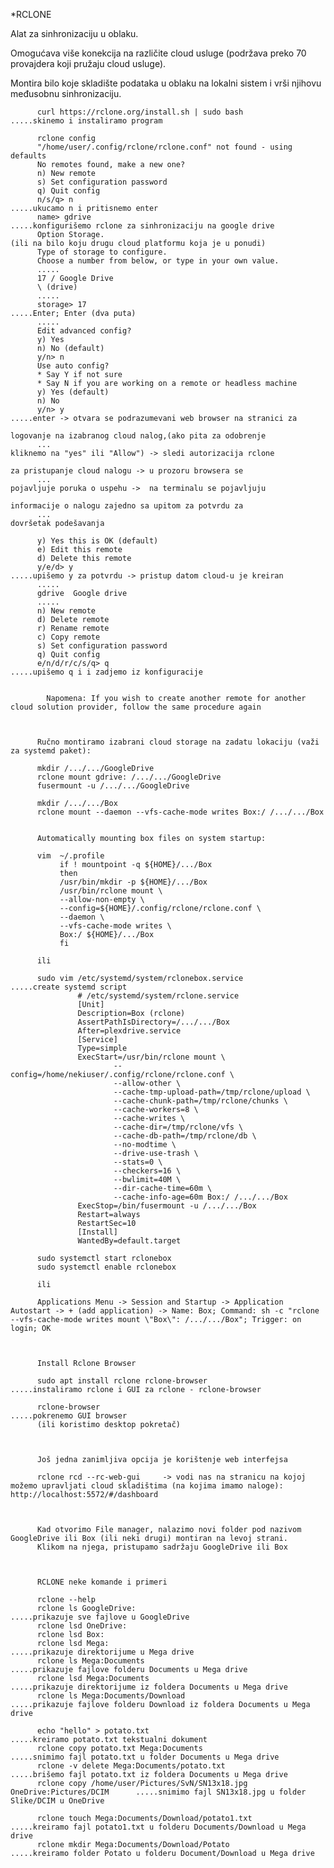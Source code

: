 *RCLONE

Alat za sinhronizaciju u oblaku.

Omogućava više konekcija na različite cloud usluge (podržava preko 70 provajdera koji pružaju cloud usluge).

Montira bilo koje skladište podataka u oblaku na lokalni sistem i vrši njihovu međusobnu sinhronizaciju.

          curl https://rclone.org/install.sh | sudo bash                                                   .....skinemo i instaliramo program

          rclone config
          "/home/user/.config/rclone/rclone.conf" not found - using defaults
          No remotes found, make a new one?
          n) New remote
          s) Set configuration password
          q) Quit config
          n/s/q> n                                                                                         .....ukucamo n i pritisnemo enter
          name> gdrive                                                                                     .....konfigurišemo rclone za sinhronizaciju na google drive
          Option Storage.                                                                                       (ili na bilo koju drugu cloud platformu koja je u ponudi)
          Type of storage to configure.
          Choose a number from below, or type in your own value.
          .....
          17 / Google Drive                                                                              
          \ (drive)
          .....
          storage> 17                                                                                       .....Enter; Enter (dva puta)
          .....
          Edit advanced config?
          y) Yes
          n) No (default)
          y/n> n
          Use auto config?
          * Say Y if not sure
          * Say N if you are working on a remote or headless machine
          y) Yes (default)
          n) No
          y/n> y                                                                                            .....enter -> otvara se podrazumevani web browser na stranici za 
                                                                                                                 logovanje na izabranog cloud nalog,(ako pita za odobrenje 
          ...                                                                                                    kliknemo na "yes" ili "Allow") -> sledi autorizacija rclone 
                                                                                                                 za pristupanje cloud nalogu -> u prozoru browsera se 
          ...                                                                                                    pojavljuje poruka o uspehu ->  na terminalu se pojavljuju 
                                                                                                                 informacije o nalogu zajedno sa upitom za potvrdu za 
          ...                                                                                                    dovršetak podešavanja 
                                                                                                    
          y) Yes this is OK (default)
          e) Edit this remote
          d) Delete this remote
          y/e/d> y                                                                                          .....upišemo y za potvrdu -> pristup datom cloud-u je kreiran
          .....
          gdrive  Google drive
          .....
          n) New remote
          d) Delete remote
          r) Rename remote
          c) Copy remote
          s) Set configuration password
          q) Quit config
          e/n/d/r/c/s/q> q                                                                                  .....upišemo q i i zadjemo iz konfiguracije


            Napomena: If you wish to create another remote for another cloud solution provider, follow the same procedure again

            
            
          Ručno montiramo izabrani cloud storage na zadatu lokaciju (važi za systemd paket):

          mkdir /.../.../GoogleDrive
          rclone mount gdrive: /.../.../GoogleDrive
          fusermount -u /.../.../GoogleDrive

          mkdir /.../.../Box
          rclone mount --daemon --vfs-cache-mode writes Box:/ /.../.../Box                           

          
          Automatically mounting box files on system startup:

          vim  ~/.profile
               if ! mountpoint -q ${HOME}/.../Box
               then
               /usr/bin/mkdir -p ${HOME}/.../Box
               /usr/bin/rclone mount \
               --allow-non-empty \
               --config=${HOME}/.config/rclone/rclone.conf \
               --daemon \
               --vfs-cache-mode writes \
               Box:/ ${HOME}/.../Box
               fi

          ili

          sudo vim /etc/systemd/system/rclonebox.service                                                          .....create systemd script
                   # /etc/systemd/system/rclone.service
                   [Unit]
                   Description=Box (rclone)
                   AssertPathIsDirectory=/.../.../Box
                   After=plexdrive.service
                   [Service]
                   Type=simple
                   ExecStart=/usr/bin/rclone mount \
                           --config=/home/nekiuser/.config/rclone/rclone.conf \
                           --allow-other \
                           --cache-tmp-upload-path=/tmp/rclone/upload \
                           --cache-chunk-path=/tmp/rclone/chunks \
                           --cache-workers=8 \
                           --cache-writes \
                           --cache-dir=/tmp/rclone/vfs \
                           --cache-db-path=/tmp/rclone/db \
                           --no-modtime \
                           --drive-use-trash \
                           --stats=0 \
                           --checkers=16 \
                           --bwlimit=40M \
                           --dir-cache-time=60m \
                           --cache-info-age=60m Box:/ /.../.../Box
                   ExecStop=/bin/fusermount -u /.../.../Box
                   Restart=always
                   RestartSec=10
                   [Install]
                   WantedBy=default.target

          sudo systemctl start rclonebox
          sudo systemctl enable rclonebox

          ili 

          Applications Menu -> Session and Startup -> Application Autostart -> + (add application) -> Name: Box; Command: sh -c "rclone --vfs-cache-mode writes mount \"Box\": /.../.../Box"; Trigger: on login; OK



          Install Rclone Browser

          sudo apt install rclone rclone-browser                                                  .....instaliramo rclone i GUI za rclone - rclone-browser

          rclone-browser                                                                          .....pokrenemo GUI browser
          (ili koristimo desktop pokretač)



          Još jedna zanimljiva opcija je korištenje web interfejsa

          rclone rcd --rc-web-gui     -> vodi nas na stranicu na kojoj možemo upravljati cloud skladištima (na kojima imamo naloge): http://localhost:5572/#/dashboard



          Kad otvorimo File manager, nalazimo novi folder pod nazivom GoogleDrive ili Box (ili neki drugi) montiran na levoj strani. 
          Klikom na njega, pristupamo sadržaju GoogleDrive ili Box



          RCLONE neke komande i primeri

          rclone --help
          rclone ls GoogleDrive:                                                       .....prikazuje sve fajlove u GoogleDrive
          rclone lsd OneDrive:
          rclone lsd Box:
          rclone lsd Mega:                                                             .....prikazuje direktorijume u Mega drive
          rclone ls Mega:Documents                                                     .....prikazuje fajlove folderu Documents u Mega drive
          rclone lsd Mega:Documents                                                    .....prikazuje direktorijume iz foldera Documents u Mega drive
          rclone ls Mega:Documents/Download                                            .....prikazuje fajlove folderu Download iz foldera Documents u Mega drive

          echo "hello" > potato.txt                                                    .....kreiramo potato.txt tekstualni dokument
          rclone copy potato.txt Mega:Documents                                        .....snimimo fajl potato.txt u folder Documents u Mega drive
          rclone -v delete Mega:Documents/potato.txt                                   .....brišemo fajl potato.txt iz foldera Documents u Mega drive
          rclone copy /home/user/Pictures/SvN/SN13x18.jpg  OneDrive:Pictures/DCIM      .....snimimo fajl SN13x18.jpg u folder Slike/DCIM u OneDrive

          rclone touch Mega:Documents/Download/potato1.txt                             .....kreiramo fajl potato1.txt u folderu Documents/Download u Mega drive
          rclone mkdir Mega:Documents/Download/Potato                                  .....kreiramo folder Potato u folderu Document/Download u Mega drive


